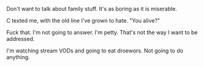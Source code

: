 Don't want to talk about family stuff. It's as boring as it is miserable.

C texted me, with the old line I've grown to hate. "You alive?"

Fuck that. I'm not going to answer. I'm petty. That's not the way I want to be addressed.

I'm watching stream VODs and going to eat droewors. Not going to do anything.
